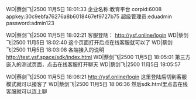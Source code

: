 WD|蔡剑飞|2500  11月5日 18:01:33
企业名称:教育平台
corpid:6008
appkey:30c9ebfa76276a8b6018467ef9727b75
超级管理员:eduadmin
password:admin123

WD|蔡剑飞|2500  11月5日 18:02:21
客服登陆： http://ysf.online/login
WD|蔡剑飞|2500  11月5日 18:02:40
这个页面打开后点在线客服就可以了
WD|蔡剑飞|2500  11月5日 18:03:08
各端接入的说明
http://test.ysf.space/sdk/index.html
WD|蔡剑飞|2500  11月5日 18:05:01
第三方嵌入的测试页面，点击在线客服打开聊天
WD|蔡剑飞|2500  11月5日 18:05:57

WD|蔡剑飞|2500  11月5日 18:06:21
http://ysf.online/login 这里登陆后切到客服模式就可以接客了
WD|蔡剑飞|2500  11月5日 18:06:36
然后sdk.html里点击在线客服就可以连上聊
